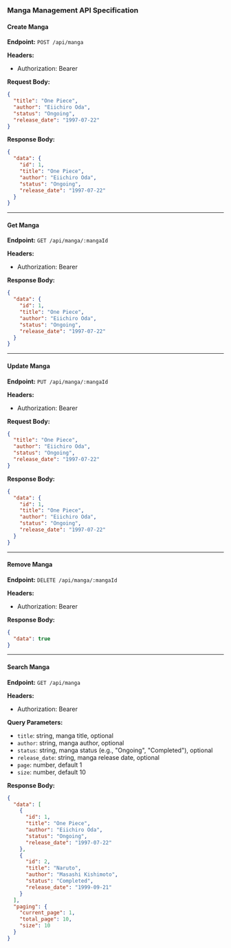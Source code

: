 ### Manga Management API Specification

#### Create Manga

**Endpoint:** `POST /api/manga`

**Headers:**

- Authorization: Bearer <token>

**Request Body:**

```json
{
  "title": "One Piece",
  "author": "Eiichiro Oda",
  "status": "Ongoing",
  "release_date": "1997-07-22"
}
```

**Response Body:**

```json
{
  "data": {
    "id": 1,
    "title": "One Piece",
    "author": "Eiichiro Oda",
    "status": "Ongoing",
    "release_date": "1997-07-22"
  }
}
```

---

#### Get Manga

**Endpoint:** `GET /api/manga/:mangaId`

**Headers:**

- Authorization: Bearer <token>

**Response Body:**

```json
{
  "data": {
    "id": 1,
    "title": "One Piece",
    "author": "Eiichiro Oda",
    "status": "Ongoing",
    "release_date": "1997-07-22"
  }
}
```

---

#### Update Manga

**Endpoint:** `PUT /api/manga/:mangaId`

**Headers:**

- Authorization: Bearer <token>

**Request Body:**

```json
{
  "title": "One Piece",
  "author": "Eiichiro Oda",
  "status": "Ongoing",
  "release_date": "1997-07-22"
}
```

**Response Body:**

```json
{
  "data": {
    "id": 1,
    "title": "One Piece",
    "author": "Eiichiro Oda",
    "status": "Ongoing",
    "release_date": "1997-07-22"
  }
}
```

---

#### Remove Manga

**Endpoint:** `DELETE /api/manga/:mangaId`

**Headers:**

- Authorization: Bearer <token>

**Response Body:**

```json
{
  "data": true
}
```

---

#### Search Manga

**Endpoint:** `GET /api/manga`

**Headers:**

- Authorization: Bearer <token>

**Query Parameters:**

- `title`: string, manga title, optional
- `author`: string, manga author, optional
- `status`: string, manga status (e.g., "Ongoing", "Completed"), optional
- `release_date`: string, manga release date, optional
- `page`: number, default 1
- `size`: number, default 10

**Response Body:**

```json
{
  "data": [
    {
      "id": 1,
      "title": "One Piece",
      "author": "Eiichiro Oda",
      "status": "Ongoing",
      "release_date": "1997-07-22"
    },
    {
      "id": 2,
      "title": "Naruto",
      "author": "Masashi Kishimoto",
      "status": "Completed",
      "release_date": "1999-09-21"
    }
  ],
  "paging": {
    "current_page": 1,
    "total_page": 10,
    "size": 10
  }
}
```
